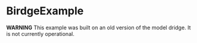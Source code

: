 # BirdgeExample

**WARNING** This example was built on an old version of the model dridge. It is not currently operational.